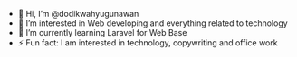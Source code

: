 - 👋 Hi, I’m @dodikwahyugunawan
- 👀 I’m interested in Web developing and everything related to technology 
- 🌱 I’m currently learning Laravel for Web Base
- ⚡ Fun fact: I am interested in technology, copywriting and office work

<!---
dodikwahyugunawan/dodikwahyugunawan is a ✨ special ✨ repository because its `README.md` (this file) appears on your GitHub profile.
You can click the Preview link to take a look at your changes.
--->
